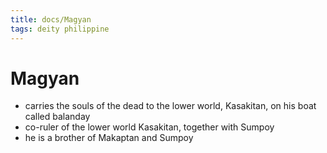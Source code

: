 ```yaml
---
title: docs/Magyan
tags: deity philippine
---
```


# Magyan
- carries the souls of the dead to the lower world, Kasakitan, on his boat called balanday
- co-ruler of the lower world Kasakitan, together with Sumpoy
- he is a brother of Makaptan and Sumpoy